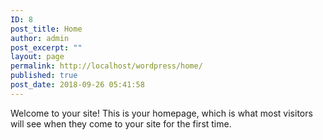 ```yaml
---
ID: 8
post_title: Home
author: admin
post_excerpt: ""
layout: page
permalink: http://localhost/wordpress/home/
published: true
post_date: 2018-09-26 05:41:58
---
```

Welcome to your site! This is your homepage, which is what most visitors will see when they come to your site for the first time.